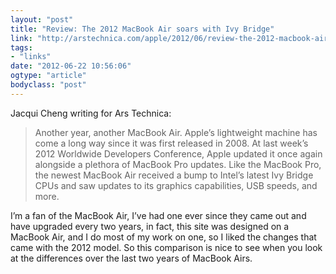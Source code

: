 ```yaml
---
layout: "post"
title: "Review: The 2012 MacBook Air soars with Ivy Bridge"
link: "http://arstechnica.com/apple/2012/06/review-the-2012-macbook-air-soars-with-ivy-bridge/"
tags: 
- "links"
date: "2012-06-22 10:56:06"
ogtype: "article"
bodyclass: "post"
---
```


Jacqui Cheng writing for Ars Technica:

> Another year, another MacBook Air. Apple’s lightweight machine has come a long way since it was first released in 2008. At last week’s 2012 Worldwide Developers Conference, Apple updated it once again alongside a plethora of MacBook Pro updates. Like the MacBook Pro, the newest MacBook Air received a bump to Intel’s latest Ivy Bridge CPUs and saw updates to its graphics capabilities, USB speeds, and more.

I’m a fan of the MacBook Air, I’ve had one ever since they came out and have upgraded every two years, in fact, this site was designed on a MacBook Air, and I do most of my work on one, so I liked the changes that came with the 2012 model. So this comparison is nice to see when you look at the differences over the last two years of MacBook Airs.